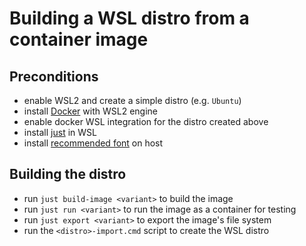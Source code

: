 # Building a WSL distro from a container image

## Preconditions

- enable WSL2 and create a simple distro (e.g. `Ubuntu`)
- install [Docker](https://www.docker.com/get-started/) with WSL2 engine
- enable docker WSL integration for the distro created above
- install [just](https://github.com/casey/just) in WSL
- install [recommended font](https://github.com/romkatv/powerlevel10k/blob/master/font.md) on host

## Building the distro

- run `just build-image <variant>` to build the image
- run `just run <variant>` to run the image as a container for testing
- run `just export <variant>` to export the image's file system
- run the `<distro>-import.cmd` script to create the WSL distro
